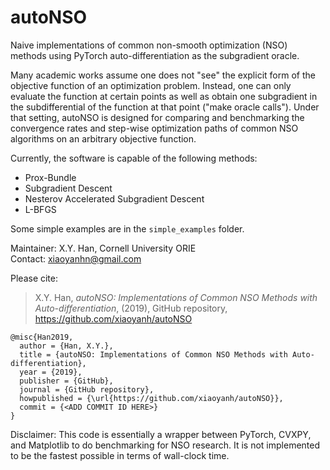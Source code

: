 # autoNSO
Naive implementations of common non-smooth optimization (NSO) methods using PyTorch auto-differentiation as the subgradient oracle.  

Many academic works assume one does not "see" the explicit form of the objective function of an optimization problem. Instead, one can only evaluate the function at certain points as well as obtain one subgradient in the subdifferential of the function at that point ("make oracle calls"). Under that setting, autoNSO is designed for comparing and benchmarking the convergence rates and step-wise optimization paths of common NSO algorithms on an arbitrary objective function. 

Currently, the software is capable of the following methods:

* Prox-Bundle
* Subgradient Descent
* Nesterov Accelerated Subgradient Descent
* L-BFGS

Some simple examples are in the `simple_examples`  folder.



Maintainer:   X.Y. Han, Cornell University ORIE\
Contact:      xiaoyanhn@gmail.com

Please cite:

> X.Y. Han, *autoNSO: Implementations of Common NSO Methods with Auto-differentiation*, (2019), GitHub repository, https://github.com/xiaoyanh/autoNSO

```
@misc{Han2019,
  author = {Han, X.Y.},
  title = {autoNSO: Implementations of Common NSO Methods with Auto-differentiation},
  year = {2019},
  publisher = {GitHub},
  journal = {GitHub repository},
  howpublished = {\url{https://github.com/xiaoyanh/autoNSO}},
  commit = {<ADD COMMIT ID HERE>}
}
```

Disclaimer: This code is essentially a wrapper between PyTorch, CVXPY, and Matplotlib to do benchmarking for NSO research. It is not implemented to be the fastest possible in terms of wall-clock time.
